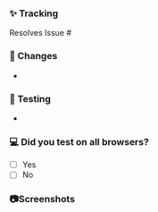 ### ✨ Tracking
Resolves Issue #

### 🌱 Changes
- 

### 📝 Testing
- 

### 💻 Did you test on all browsers?
- [ ] Yes
- [ ] No

### 📷Screenshots


